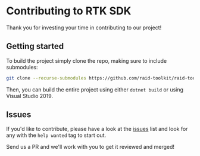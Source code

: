 # Contributing to RTK SDK

Thank you for investing your time in contributing to our project!

## Getting started

To build the project simply clone the repo, making sure to include submodules:

```sh
git clone --recurse-submodules https://github.com/raid-toolkit/raid-toolkit-sdk.git
```

Then, you can build the entire project using either `dotnet build` or using Visual Studio 2019.

## Issues

If you'd like to contribute, please have a look at the [issues](https://github.com/raid-toolkit/raid-toolkit-sdk/issues) list and look for any with the `help wanted` tag to start out.

Send us a PR and we'll work with you to get it reviewed and merged!
